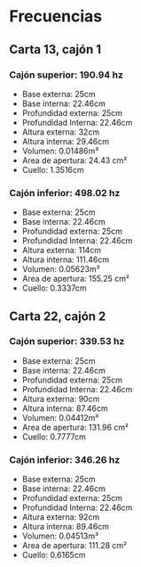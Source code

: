 # Frecuencias

## Carta 13, cajón 1

### Cajón superior: 190.94 hz
- Base externa: 25cm
- Base interna: 22.46cm
- Profundidad externa: 25cm
- Profundidad Interna: 22.46cm
- Altura externa: 32cm
- Altura interna: 29.46cm
- Volumen: 0.01486m³
- Area de apertura: 24.43 cm²
- Cuello: 1.3516cm

### Cajón inferior: 498.02 hz
- Base externa: 25cm
- Base interna: 22.46cm
- Profundidad externa: 25cm
- Profundidad Interna: 22.46cm
- Altura externa: 114cm
- Altura interna: 111.46cm
- Volumen: 0.05623m³
- Area de apertura: 155.25 cm²
- Cuello: 0.3337cm

## Carta 22, cajón 2

### Cajón superior: 339.53 hz
- Base externa: 25cm
- Base interna: 22.46cm
- Profundidad externa: 25cm
- Profundidad Interna: 22.46cm
- Altura externa: 90cm
- Altura interna: 87.46cm
- Volumen: 0.04412m³
- Area de apertura: 131.96 cm²
- Cuello: 0.7777cm

### Cajón inferior: 346.26 hz
- Base externa: 25cm
- Base interna: 22.46cm
- Profundidad externa: 25cm
- Profundidad Interna: 22.46cm
- Altura externa: 92cm
- Altura interna: 89.46cm
- Volumen: 0.04513m³
- Area de apertura: 111.28 cm²
- Cuello: 0.6165cm